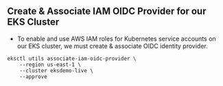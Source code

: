 ## Create & Associate IAM OIDC Provider for our EKS Cluster
- To enable and use AWS IAM roles for Kubernetes service accounts on our EKS cluster, we must create & associate OIDC identity provider.

```
eksctl utils associate-iam-oidc-provider \
    --region us-east-1 \
    --cluster eksdemo-live \
    --approve
```